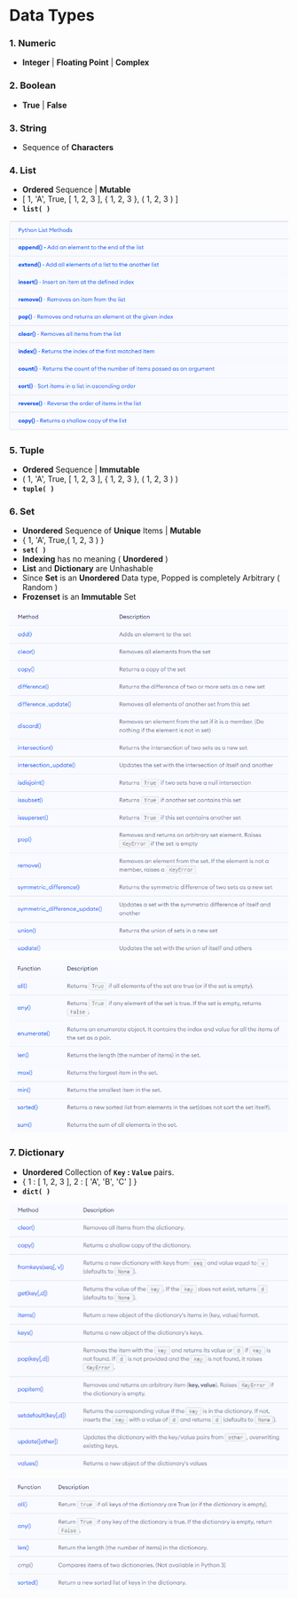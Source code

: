 # Data Types

### 1. **Numeric** 
- **Integer** | **Floating Point** | **Complex** 

### 2. **Boolean**   
- **True** | **False** 

### 3. **String**  
- Sequence of **Characters**

### 4. **List** 
- **Ordered** Sequence | **Mutable** 
- \[ 1, 'A', True, \[ 1, 2, 3 ], { 1, 2, 3 }, ( 1, 2, 3 ) ] 
- **`list( )`**

![List Methods](Image/ListMethods.png)

### 5. **Tuple**  
- **Ordered** Sequence | **Immutable**  
- \( 1, 'A', True, \[ 1, 2, 3 ], { 1, 2, 3 }, ( 1, 2, 3 ) ) 
- **`tuple( )`**

### 6. **Set**  
- **Unordered** Sequence of **Unique** Items | **Mutable** 
- \{ 1, 'A', True,( 1, 2, 3 ) } 
- **`set( )`**
- **Indexing** has no meaning ( **Unordered** )
- **List** and **Dictionary** are Unhashable
- Since **Set** is an **Unordered** Data type, Popped is completely Arbitrary ( Random )
- **Frozenset** is an **Immutable** Set

![Set Methods](Image/SetMethods.png)

![Set Functions](Image/SetFunctions.png)

### 7. **Dictionary** 
- **Unordered** Collection of **`Key` : `Value`** pairs.  
- { 1 : \[ 1, 2, 3 ], 2 : \[ 'A', 'B', 'C' ] } 
- **`dict( )`**

![Dictionary Methods](Image/DictionaryMethods.png)

![Dictionary Functions](Image/DictionaryFunctions.png)
